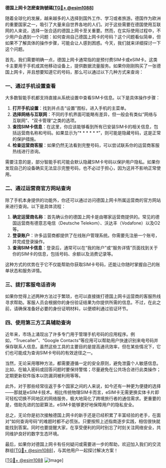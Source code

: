 **德国上网卡怎麽查詢號碼[[TG💪+ @esim1088](https://t.me/s/esim1088)]**

随着全球化的发展，越来越多的人选择到国外工作、学习或者旅游。德国作为欧洲的重要国家之一，吸引了大量来自世界各地的人们。对于这些需要在德国使用互联网的人来说，选择一张合适的德国上网卡至关重要。然而，在实际使用过程中，不少用户会遇到一个问题：如何查询自己德国上网卡的号码？这个问题看似简单，但如果不了解具体的操作步骤，可能会让人感到困惑。今天，我们就来详细探讨一下这个问题。

首先，我们需要明确一点，德国上网卡通常指的是预付费SIM卡或eSIM卡。这类卡主要用于手机或其他移动设备上，提供数据流量服务。如果你刚刚购买了一张德国上网卡，并且想要知道它的号码，那么可以通过以下几种方式来查询：

### 一、通过手机设置查看

大多数智能手机都支持直接从系统设置中查看SIM卡信息。以下是具体操作步骤：

1. **打开手机设置**：找到并点击“设置”图标，进入手机的主菜单。
2. **选择网络与互联网**：不同的手机界面可能略有差异，但一般会有类似“网络与互联网”、“双卡管理”之类的选项。
3. **查找SIM卡信息**：在这里，你应该能够看到所有已安装SIM卡的相关信息，包括运营商名称和号码。如果显示为“* * * * * *”，则可能是隐藏号码，这是正常的保护措施。
4. **检查运营商客服**：如果仍然无法看到完整号码，可以尝试联系你的运营商客服热线进行咨询。

需要注意的是，部分智能手机可能会默认隐藏SIM卡号码以保护用户隐私。如果你发现自己的设备确实无法显示完整号码，也不必过于担心，因为这并不影响正常使用。

### 二、通过运营商官方网站查询

除了手机本身提供的功能外，你还可以通过访问德国上网卡所属运营商的官方网站来进行查询。以下是具体流程：

1. **确定运营商名称**：首先确认你的德国上网卡是由哪家运营商提供的。常见的德国运营商有德意志电信（Deutsche Telekom）、沃达丰（Vodafone）以及O2等。
2. **登录账户**：许多运营商都提供了在线账户管理系统。你需要先注册一个账号，并完成登录操作。
3. **查询SIM卡信息**：登录后，通常可以在“我的账户”或“服务详情”页面找到关于你的SIM卡的信息，包括号码、余额以及消费记录等。

这种方式的优势在于它不仅能帮助你获取SIM卡号码，还能让你随时掌握自己的账单状态和服务详情。

### 三、拨打客服电话咨询

如果你觉得上述两种方法过于繁琐，也可以直接拨打德国上网卡运营商的客服热线寻求帮助。客服人员会根据你的身份验证结果为你提供所需的信息。不过，在此之前，请确保准备好必要的身份证明材料，以便顺利通过验证环节。

### 四、使用第三方工具辅助查询

近年来，市场上涌现出了许多专门用于管理手机号码的应用程序。例如，“Truecaller”、“Google Contacts”等应用可以帮助用户快速识别来电号码并保存联系人信息。虽然这些工具的主要目的是提高通讯效率，但在某些情况下，它们也可能成为查询SIM卡号码的有效途径之一。

当然，无论采用哪种方法，都需要遵循一定的安全原则，避免泄露个人敏感信息。比如，在输入密码或回答问题时要保持警惕；尽量避免在公共场合进行此类操作；定期更新软件版本以防漏洞被利用等等。

此外，对于那些经常往返于多个国家之间的人来说，如今还有一种更为便捷的选择——那就是eSIM卡技术。相比传统物理SIM卡而言，eSIM卡无需更换实体卡片即可轻松切换不同地区的网络服务，极大地简化了跨境旅行者的通信需求。更重要的是，借助先进的加密算法，eSIM卡能够更好地保障用户的隐私安全。

总之，无论你是初次接触德国上网卡的新手还是已经积累了丰富经验的老手，在面对“如何查询号码”的难题时都不必慌张。只要按照上述指南逐步实践，相信很快就能找到答案。同时也要提醒大家，在享受便利的同时别忘了时刻关注网络安全，共同维护良好的数字生态环境。

最后，如果你对德国上网卡有任何疑问或需要进一步的帮助，欢迎加入我们的交流群组[[TG💪+ @esim1088](https://t.me/s/esim1088)]，与其他用户一起探讨解决方案！

[[TG💪+ @esim1088](https://t.me/s/esim1088) ![Image](https://i.postimg.cc/4NQfJmqS/Snipaste-2025-05-13-00-14-12.png)]
